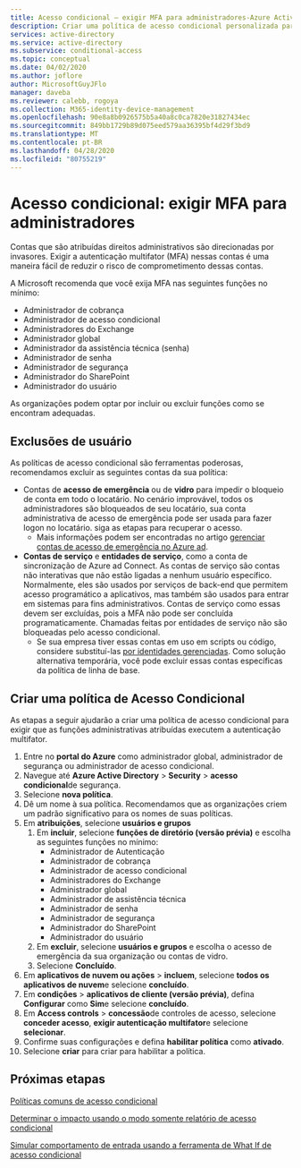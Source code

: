 ```yaml
---
title: Acesso condicional – exigir MFA para administradores-Azure Active Directory
description: Criar uma política de acesso condicional personalizada para exigir que os administradores executem a autenticação multifator
services: active-directory
ms.service: active-directory
ms.subservice: conditional-access
ms.topic: conceptual
ms.date: 04/02/2020
ms.author: joflore
author: MicrosoftGuyJFlo
manager: daveba
ms.reviewer: calebb, rogoya
ms.collection: M365-identity-device-management
ms.openlocfilehash: 90e8a8b0926575b5a40a8c0ca7820e31827434ec
ms.sourcegitcommit: 849bb1729b89d075eed579aa36395bf4d29f3bd9
ms.translationtype: MT
ms.contentlocale: pt-BR
ms.lasthandoff: 04/28/2020
ms.locfileid: "80755219"
---
```

# <a name="conditional-access-require-mfa-for-administrators"></a>Acesso condicional: exigir MFA para administradores

Contas que são atribuídas direitos administrativos são direcionadas por invasores. Exigir a autenticação multifator (MFA) nessas contas é uma maneira fácil de reduzir o risco de comprometimento dessas contas.

A Microsoft recomenda que você exija MFA nas seguintes funções no mínimo:

* Administrador de cobrança
* Administrador de acesso condicional
* Administradores do Exchange
* Administrador global
* Administrador da assistência técnica (senha)
* Administrador de senha
* Administrador de segurança
* Administrador do SharePoint
* Administrador do usuário

As organizações podem optar por incluir ou excluir funções como se encontram adequadas.

## <a name="user-exclusions"></a>Exclusões de usuário

As políticas de acesso condicional são ferramentas poderosas, recomendamos excluir as seguintes contas da sua política:

* Contas de **acesso de emergência** ou de **vidro** para impedir o bloqueio de conta em todo o locatário. No cenário improvável, todos os administradores são bloqueados de seu locatário, sua conta administrativa de acesso de emergência pode ser usada para fazer logon no locatário. siga as etapas para recuperar o acesso.
   * Mais informações podem ser encontradas no artigo [gerenciar contas de acesso de emergência no Azure ad](../users-groups-roles/directory-emergency-access.md).
* **Contas de serviço** e **entidades de serviço**, como a conta de sincronização de Azure ad Connect. As contas de serviço são contas não interativas que não estão ligadas a nenhum usuário específico. Normalmente, eles são usados por serviços de back-end que permitem acesso programático a aplicativos, mas também são usados para entrar em sistemas para fins administrativos. Contas de serviço como essas devem ser excluídas, pois a MFA não pode ser concluída programaticamente. Chamadas feitas por entidades de serviço não são bloqueadas pelo acesso condicional.
   * Se sua empresa tiver essas contas em uso em scripts ou código, considere substituí-las [por identidades gerenciadas](../managed-identities-azure-resources/overview.md). Como solução alternativa temporária, você pode excluir essas contas específicas da política de linha de base.

## <a name="create-a-conditional-access-policy"></a>Criar uma política de Acesso Condicional

As etapas a seguir ajudarão a criar uma política de acesso condicional para exigir que as funções administrativas atribuídas executem a autenticação multifator.

1. Entre no **portal do Azure** como administrador global, administrador de segurança ou administrador de acesso condicional.
1. Navegue até **Azure Active Directory** > **Security** > **acesso condicional**de segurança.
1. Selecione **nova política**.
1. Dê um nome à sua política. Recomendamos que as organizações criem um padrão significativo para os nomes de suas políticas.
1. Em **atribuições**, selecione **usuários e grupos**
   1. Em **incluir**, selecione **funções de diretório (versão prévia)** e escolha as seguintes funções no mínimo:
      * Administrador de Autenticação
      * Administrador de cobrança
      * Administrador de acesso condicional
      * Administradores do Exchange
      * Administrador global
      * Administrador de assistência técnica
      * Administrador de senha
      * Administrador de segurança
      * Administrador do SharePoint
      * Administrador do usuário
   1. Em **excluir**, selecione **usuários e grupos** e escolha o acesso de emergência da sua organização ou contas de vidro. 
   1. Selecione **Concluído**.
1. Em **aplicativos de nuvem ou ações** > **incluem**, selecione **todos os aplicativos de nuvem**e selecione **concluído**.
1. Em **condições** > **aplicativos de cliente (versão prévia)**, defina **Configurar** como **Sim**e selecione **concluído**.
1. Em **Access controls** > **concessão**de controles de acesso, selecione **conceder acesso**, **exigir autenticação multifator**e selecione **selecionar**.
1. Confirme suas configurações e defina **habilitar política** como **ativado**.
1. Selecione **criar** para criar para habilitar a política.

## <a name="next-steps"></a>Próximas etapas

[Políticas comuns de acesso condicional](concept-conditional-access-policy-common.md)

[Determinar o impacto usando o modo somente relatório de acesso condicional](howto-conditional-access-report-only.md)

[Simular comportamento de entrada usando a ferramenta de What If de acesso condicional](troubleshoot-conditional-access-what-if.md)

